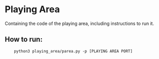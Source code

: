# Playing Area

Containing the code of the playing area, including instructions to run it.

## How to run:

```
    python3 playing_area/parea.py -p [PLAYING AREA PORT] 
```
